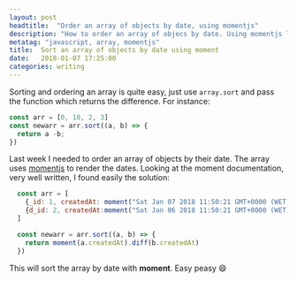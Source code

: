 ```yaml
---
layout: post
headtitle:  "Order an array of objects by date, using momentjs"
description: "How to order an array of objecs by date. Using momentjs library"
metatag: "javascript, array, momentjs"
title:  Sort an array of objects by date using moment
date:   2018-01-07 17:25:00
categories: writing
---
```


Sorting and ordering an array is quite easy, just use ```array.sort``` and pass the function which returns the difference. For instance:

  ```javascript
  const arr = [0, 10, 2, 3]
  const newarr = arr.sort((a, b) => {
    return a -b;   
  })
  ```

  Last week I needed to order an array of objects by their date. The array uses [momentjs](http://momentjs.com) to render the dates. Looking at the moment documentation, very well written, I found easily the solution:

  ```javascript
    const arr = [
      {_id: 1, createdAt: moment("Sat Jan 07 2018 11:50:21 GMT+0000 (WET)")},
      {d_id: 2, createdAt:moment("Sat Jan 06 2018 11:50:21 GMT+0000 (WET)")}
    ]

    const newarr = arr.sort((a, b) => {
      return moment(a.createdAt).diff(b.createdAt)
    })
  ```

  This will sort the array by date with **moment**. Easy peasy :smile:
